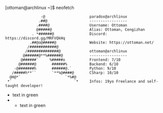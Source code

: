 [ottoman@archlinux ~]$ neofetch

                    -@                    paradox@archlinux
                   .##@                   -----------------
                  .####@                  Username: Ottoman
                  @#####@                 Alias: Ottoman, Cengizhan
                . *######@                Discord: https://discord.gg/MRFVQkHq
               .##@o@#####@               Website: https://ottoman.net/
              /############@            
             /##############@             ottoman@archlinux
            @######@**%######@            -----------------
           @######`     %#####o           Frontend: 7/10
          @######@       ######%          Backend: 6/1O
        -@#######h       ######@.`        Python: 9/10
       /#####h**``       `**%@####@       CSharp: 10/10
      @H@*`                    `*%#@    
     *`                            `*     Infos: 19yo Freelance and self-taught developer!
+ text in green
+ + text in green
